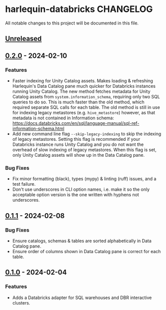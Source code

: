 # harlequin-databricks CHANGELOG

All notable changes to this project will be documented in this file.

## [Unreleased]

## [0.2.0] - 2024-02-10

### Features

-   Faster indexing for Unity Catalog assets. Makes loading & refreshing Harlequin's Data Catalog
pane much quicker for Databricks instances running Unity Catalog. The new method fetches metadata
for Unity Catalog assets from `system.information_schema`, requiring only two SQL queries to do so.
This is much faster than the old method, which required separate SQL calls for each table. The old
method is still in use for indexing legacy metastores (e.g. `hive_metastore`) however, as that
metadata is not contained in Information schema:
https://docs.databricks.com/en/sql/language-manual/sql-ref-information-schema.html
-   Add new command line flag `--skip-legacy-indexing` to skip the indexing of legacy metastores.
Setting this flag is recommended if your Databricks instance runs Unity Catalog and you do not want
the overhead of slow indexing of legacy metastores. When this flag is set, only Unity Catalog
assets will show up in the Data Catalog pane.

### Bug Fixes

-   Fix minor formatting (black), types (mypy) & linting (ruff) issues, and a test failure.
-   Don't use underscores in CLI option names, i.e. make it so the only acceptable option version
is the one written with hyphens not underscores.

## [0.1.1] - 2024-02-08

### Bug Fixes

-   Ensure catalogs, schemas & tables are sorted alphabetically in Data Catalog pane.
-   Ensure order of columns shown in Data Catalog pane is correct for each table.

## [0.1.0] - 2024-02-04

### Features

-   Adds a Databricks adapter for SQL warehouses and DBR interactive clusters.

[Unreleased]: https://github.com/alexmalins/harlequin-databricks/compare/0.2.0...HEAD

[0.2.0]: https://github.com/alexmalins/harlequin-databricks/compare/0.1.1...0.2.0

[0.1.1]: https://github.com/alexmalins/harlequin-databricks/compare/0.1.0...0.1.1

[0.1.0]: https://github.com/alexmalins/harlequin-databricks/compare/a7156a0f90418d2130838b737592528c89a43ac8...0.1.0
